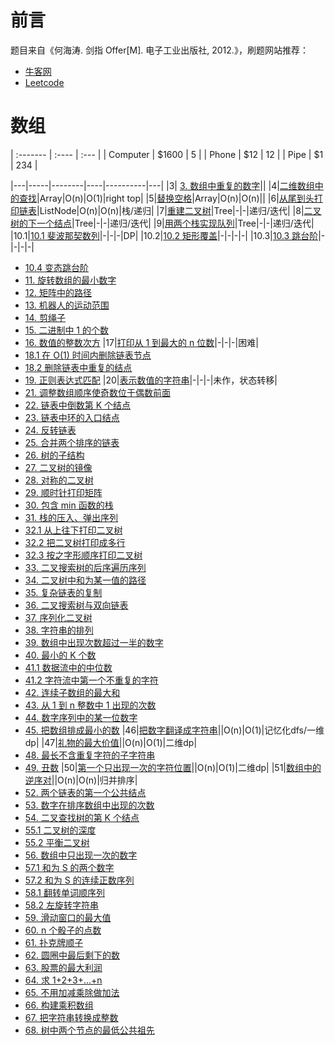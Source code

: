 # 前言

题目来自《何海涛. 剑指 Offer[M]. 电子工业出版社, 2012.》，刷题网站推荐：

- [牛客网](https://www.nowcoder.com/ta/coding-interviews?from=cyc_github)
- [Leetcode](https://leetcode-cn.com/problemset/lcof/)

# 数组

| :------- | :---- | :--- |
| Computer | $1600 |  5    |
| Phone    | $12   |  12   |
| Pipe     | $1    |  234  |


|---|-----|--------|----|----------|---|
|3| [3. 数组中重复的数字](3.%20数组中重复的数字.md)||
|4|[二维数组中的查找](4.%20二维数组中的查找.md)|Array|O(n)|O(1)|right top|
|5|[替换空格](5.%20替换空格.md)|Array|O(n)|O(n)||
|6|[从尾到头打印链表](6.%20从尾到头打印链表.md)|ListNode|O(n)|O(n)|栈/递归|
|7|[重建二叉树](7.%20重建二叉树.md)|Tree|-|-|递归/迭代|
|8|[二叉树的下一个结点](8.%20二叉树的下一个结点.md)|Tree|-|-|递归/迭代|
|9|[用两个栈实现队列](9.%20用两个栈实现队列.md)|Tree|-|-|递归/迭代|
|10.1|[10.1 斐波那契数列](10.1%20斐波那契数列.md)|-|-|-|DP|
|10.2|[10.2 矩形覆盖](10.2%20矩形覆盖.md)|-|-|-|-|
|10.3|[10.3 跳台阶](10.3%20跳台阶.md)|-|-|-|-|
- [10.4 变态跳台阶](10.4%20变态跳台阶.md) 
- [11. 旋转数组的最小数字](11.%20旋转数组的最小数字.md)
- [12. 矩阵中的路径](12.%20矩阵中的路径.md)
- [13. 机器人的运动范围](13.%20机器人的运动范围.md)
- [14. 剪绳子](14.%20剪绳子.md)
- [15. 二进制中 1 的个数](15.%20二进制中%201%20的个数.md)
- [16. 数值的整数次方](16.%20数值的整数次方.md)
|17|[打印从 1 到最大的 n 位数](17.%20打印从%201%20到最大的%20n%20位数.md)|-|-|-|困难|
- [18.1 在 O(1) 时间内删除链表节点](18.1%20在%20O(1)%20时间内删除链表节点.md)
- [18.2 删除链表中重复的结点](18.2%20删除链表中重复的结点.md)
- [19. 正则表达式匹配](19.%20正则表达式匹配.md)
|20|[表示数值的字符串](20.%20表示数值的字符串.md)|-|-|-|未作，状态转移|
- [21. 调整数组顺序使奇数位于偶数前面](21.%20调整数组顺序使奇数位于偶数前面.md)
- [22. 链表中倒数第 K 个结点](22.%20链表中倒数第%20K%20个结点.md)
- [23. 链表中环的入口结点](23.%20链表中环的入口结点.md)
- [24. 反转链表](24.%20反转链表.md)
- [25. 合并两个排序的链表](25.%20合并两个排序的链表.md)
- [26. 树的子结构](26.%20树的子结构.md)
- [27. 二叉树的镜像](27.%20二叉树的镜像.md)
- [28. 对称的二叉树](28.%20对称的二叉树.md)
- [29. 顺时针打印矩阵](29.%20顺时针打印矩阵.md)
- [30. 包含 min 函数的栈](30.%20包含%20min%20函数的栈.md)
- [31. 栈的压入、弹出序列](31.%20栈的压入、弹出序列.md)
- [32.1 从上往下打印二叉树](32.1%20从上往下打印二叉树.md)
- [32.2 把二叉树打印成多行](32.2%20把二叉树打印成多行.md)
- [32.3 按之字形顺序打印二叉树](32.3%20按之字形顺序打印二叉树.md)
- [33. 二叉搜索树的后序遍历序列](33.%20二叉搜索树的后序遍历序列.md)
- [34. 二叉树中和为某一值的路径](34.%20二叉树中和为某一值的路径.md)
- [35. 复杂链表的复制](35.%20复杂链表的复制.md)
- [36. 二叉搜索树与双向链表](36.%20二叉搜索树与双向链表.md)
- [37. 序列化二叉树](37.%20序列化二叉树.md)
- [38. 字符串的排列](38.%20字符串的排列.md)
- [39. 数组中出现次数超过一半的数字](39.%20数组中出现次数超过一半的数字.md)
- [40. 最小的 K 个数](40.%20最小的%20K%20个数.md)
- [41.1 数据流中的中位数](41.1%20数据流中的中位数.md)
- [41.2 字符流中第一个不重复的字符](41.2%20字符流中第一个不重复的字符.md)
- [42. 连续子数组的最大和](42.%20连续子数组的最大和.md)
- [43. 从 1 到 n 整数中 1 出现的次数](43.%20从%201%20到%20n%20整数中%201%20出现的次数)
- [44. 数字序列中的某一位数字](44.%20数字序列中的某一位数字.md)
- [45. 把数组排成最小的数](45.%20把数组排成最小的数.md)
|46|[把数字翻译成字符串](46.%20把数字翻译成字符串.md)||O(n)|O(1)|记忆化dfs/一维dp|
|47|[礼物的最大价值](47.%20礼物的最大价值.md)||O(n)|O(1)|二维dp|
- [48. 最长不含重复字符的子字符串](48.%20最长不含重复字符的子字符串.md)
- [49. 丑数](49.%20丑数.md)
|50|[第一个只出现一次的字符位置](50.%20第一个只出现一次的字符位置.md)||O(n)|O(1)|二维dp|
|51|[数组中的逆序对](51.%20数组中的逆序对.md)||O(n)|O(n)|归并排序|
- [52. 两个链表的第一个公共结点](52.%20两个链表的第一个公共结点.md)
- [53. 数字在排序数组中出现的次数](53.%20数字在排序数组中出现的次数.md)
- [54. 二叉查找树的第 K 个结点](54.%20二叉查找树的第%20K%20个结点.md)
- [55.1 二叉树的深度](55.1%20二叉树的深度.md)
- [55.2 平衡二叉树](55.2%20平衡二叉树.md)
- [56. 数组中只出现一次的数字](56.%20数组中只出现一次的数字.md)
- [57.1 和为 S 的两个数字](57.1%20和为%20S%20的两个数字.md)
- [57.2 和为 S 的连续正数序列](57.2%20和为%20S%20的连续正数序列.md)
- [58.1 翻转单词顺序列](58.1%20翻转单词顺序列.md)
- [58.2 左旋转字符串](58.2%20左旋转字符串.md)
- [59. 滑动窗口的最大值](59.%20滑动窗口的最大值.md)
- [60. n 个骰子的点数](60.%20n%20个骰子的点数.md)
- [61. 扑克牌顺子](61.%20扑克牌顺子.md)
- [62. 圆圈中最后剩下的数](62.%20圆圈中最后剩下的数.md)
- [63. 股票的最大利润](63.%20股票的最大利润.md)
- [64. 求 1+2+3+...+n](64.%20求%201+2+3+...+n.md)
- [65. 不用加减乘除做加法](65.%20不用加减乘除做加法.md)
- [66. 构建乘积数组](66.%20构建乘积数组.md)
- [67. 把字符串转换成整数](67.%20把字符串转换成整数.md)
- [68. 树中两个节点的最低公共祖先](68.%20树中两个节点的最低公共祖先.md)


